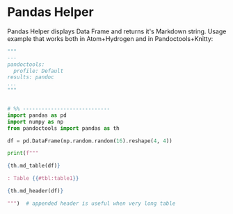 # Pandas Helper

Pandas Helper displays Data Frame and returns it's Markdown string. Usage example that works both in Atom+Hydrogen and in Pandoctools+Knitty:

```py
"""
---
pandoctools:
  profile: Default
results: pandoc
...
"""


# %% ----------------------------
import pandas as pd
import numpy as np
from pandoctools import pandas as th

df = pd.DataFrame(np.random.random(16).reshape(4, 4))

print(f"""

{th.md_table(df)}

: Table {{#tbl:table1}}

{th.md_header(df)}

""")  # appended header is useful when very long table
```
